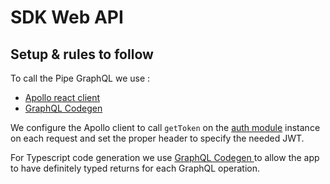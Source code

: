 # SDK Web API

## Setup & rules to follow

To call the Pipe GraphQL we use :

- [ Apollo react client ](https://www.apollographql.com/docs/react/)
- [ GraphQL Codegen ](https://www.graphql-code-generator.com/docs/getting-started/index)

We configure the Apollo client to call `getToken` on the [auth module](./Auth.md) instance on each request and set the proper header to specify the needed JWT.

For Typescript code generation we use [ GraphQL Codegen ](https://www.graphql-code-generator.com/docs/getting-started/index) to allow the app to have definitely typed returns for each GraphQL operation.
